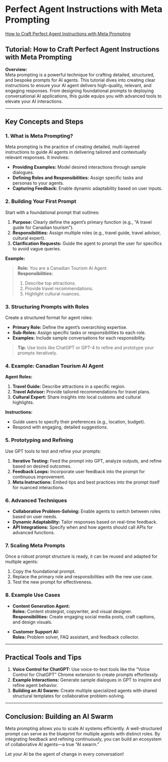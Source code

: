 # Perfect Agent Instructions with Meta Prompting

[How to Craft Perfect Agent Instructions with Meta Prompting](https://www.youtube.com/watch?v=oAxmD0OxsCo)

## Tutorial: How to Craft Perfect Agent Instructions with Meta Prompting

**Overview:**  
Meta prompting is a powerful technique for crafting detailed, structured, and bespoke prompts for AI agents. This tutorial dives into creating clear instructions to ensure your AI agent delivers high-quality, relevant, and engaging responses. From designing foundational prompts to deploying conversational AI applications, this guide equips you with advanced tools to elevate your AI interactions.

---

## Key Concepts and Steps

### 1. What is Meta Prompting?
Meta prompting is the practice of creating detailed, multi-layered instructions to guide AI agents in delivering tailored and contextually relevant responses. It involves:
- **Providing Examples:** Model desired interactions through sample dialogues.
- **Defining Roles and Responsibilities:** Assign specific tasks and personas to your agents.
- **Capturing Feedback:** Enable dynamic adaptability based on user inputs.

### 2. Building Your First Prompt
Start with a foundational prompt that outlines:
1. **Purpose:** Clearly define the agent’s primary function (e.g., "A travel guide for Canadian tourism").
2. **Responsibilities:** Assign multiple roles (e.g., travel guide, travel advisor, cultural expert).
3. **Clarification Requests:** Guide the agent to prompt the user for specifics to avoid vague queries.

**Example:**

> **Role:** You are a Canadian Tourism AI Agent.  
> **Responsibilities:**  
> 1. Describe top attractions.  
> 2. Provide travel recommendations.  
> 3. Highlight cultural nuances.

### 3. Structuring Prompts with Roles
Create a structured format for agent roles:
- **Primary Role:** Define the agent’s overarching expertise.
- **Sub-Roles:** Assign specific tasks or responsibilities to each role.
- **Examples:** Include sample conversations for each responsibility.

> **Tip:** Use tools like ChatGPT or GPT-4 to refine and prototype your prompts iteratively.

### 4. Example: Canadian Tourism AI Agent

**Agent Roles:**
1. **Travel Guide:** Describe attractions in a specific region.
2. **Travel Advisor:** Provide tailored recommendations for travel plans.
3. **Cultural Expert:** Share insights into local customs and cultural highlights.

**Instructions:**
- Guide users to specify their preferences (e.g., location, budget).
- Respond with engaging, detailed suggestions.

### 5. Prototyping and Refining
Use GPT tools to test and refine your prompts:
1. **Iterative Testing:** Feed the prompt into GPT, analyze outputs, and refine based on desired outcomes.
2. **Feedback Loops:** Incorporate user feedback into the prompt for continuous improvement.
3. **Meta Instructions:** Embed tips and best practices into the prompt itself for nuanced interactions.

### 6. Advanced Techniques
- **Collaborative Problem-Solving:** Enable agents to switch between roles based on user needs.
- **Dynamic Adaptability:** Tailor responses based on real-time feedback.
- **API Integrations:** Specify when and how agents should call APIs for advanced functions.

### 7. Scaling Meta Prompts
Once a robust prompt structure is ready, it can be reused and adapted for multiple agents:
1. Copy the foundational prompt.
2. Replace the primary role and responsibilities with the new use case.
3. Test the new prompt for effectiveness.

### 8. Example Use Cases
- **Content Generation Agent:**  
  **Roles:** Content strategist, copywriter, and visual designer.  
  **Responsibilities:** Create engaging social media posts, craft captions, and design visuals.

- **Customer Support AI:**  
  **Roles:** Problem solver, FAQ assistant, and feedback collector.

---

## Practical Tools and Tips
1. **Voice Control for ChatGPT:** Use voice-to-text tools like the “Voice Control for ChatGPT” Chrome extension to create prompts effortlessly.
2. **Example Interactions:** Generate sample dialogues in GPT to inspire and refine agent behavior.
3. **Building an AI Swarm:** Create multiple specialized agents with shared structural templates for collaborative problem-solving.

---

## Conclusion: Building an AI Swarm
Meta prompting allows you to scale AI systems efficiently. A well-structured prompt can serve as the blueprint for multiple agents with distinct roles. By integrating feedback and refining continuously, you can build an ecosystem of collaborative AI agents—a true “AI swarm.”

Let your AI be the agent of change in every conversation!
